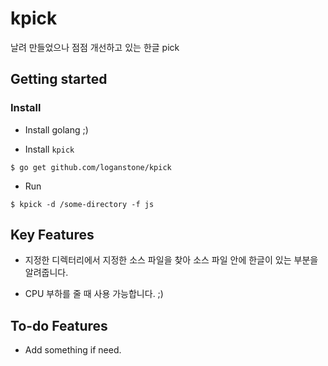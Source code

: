 # kpick
날려 만들었으나 점점 개선하고 있는 한글 pick

## Getting started

### Install

* Install golang ;)

* Install `kpick`

```shell
$ go get github.com/loganstone/kpick
```

* Run

```shell
$ kpick -d /some-directory -f js
```

## Key Features

- 지정한 디렉터리에서 지정한 소스 파일을 찾아
  소스 파일 안에 한글이 있는 부분을 알려줍니다.

- CPU 부하를 줄 때 사용 가능합니다. ;)

## To-do Features

- Add something if need.
